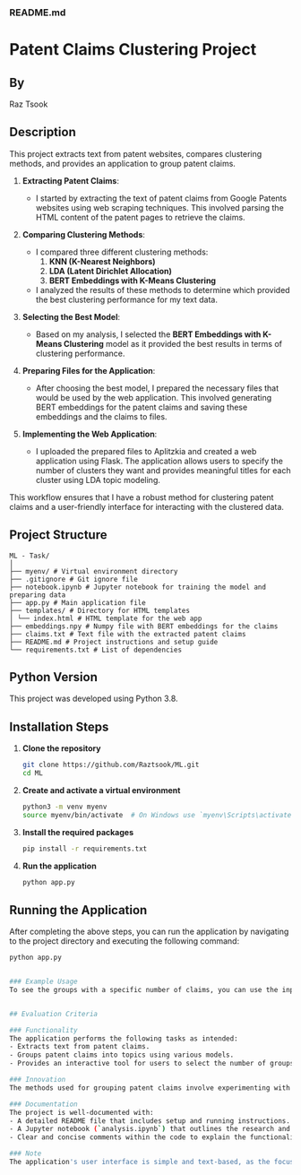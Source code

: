 ### README.md

# Patent Claims Clustering Project

## By
Raz Tsook

## Description
This project extracts text from patent websites, compares clustering methods, and provides an application to group patent claims.

1. **Extracting Patent Claims**:
   - I started by extracting the text of patent claims from Google Patents websites using web scraping techniques. This involved parsing the HTML content of the patent pages to retrieve the claims.

2. **Comparing Clustering Methods**:
   - I compared three different clustering methods:
     1. **KNN (K-Nearest Neighbors)**
     2. **LDA (Latent Dirichlet Allocation)**
     3. **BERT Embeddings with K-Means Clustering**
   - I analyzed the results of these methods to determine which provided the best clustering performance for my text data.

3. **Selecting the Best Model**:
   - Based on my analysis, I selected the **BERT Embeddings with K-Means Clustering** model as it provided the best results in terms of clustering performance.

4. **Preparing Files for the Application**:
   - After choosing the best model, I prepared the necessary files that would be used by the web application. This involved generating BERT embeddings for the patent claims and saving these embeddings and the claims to files.

5. **Implementing the Web Application**:
   - I uploaded the prepared files to Aplitzkia and created a web application using Flask. The application allows users to specify the number of clusters they want and provides meaningful titles for each cluster using LDA topic modeling.

This workflow ensures that I have a robust method for clustering patent claims and a user-friendly interface for interacting with the clustered data.


## Project Structure
```
ML - Task/
│
├── myenv/ # Virtual environment directory
├── .gitignore # Git ignore file
├── notebook.ipynb # Jupyter notebook for training the model and preparing data
├── app.py # Main application file
├── templates/ # Directory for HTML templates
│ └── index.html # HTML template for the web app
├── embeddings.npy # Numpy file with BERT embeddings for the claims
├── claims.txt # Text file with the extracted patent claims
├── README.md # Project instructions and setup guide
└── requirements.txt # List of dependencies

```

## Python Version
This project was developed using Python 3.8.

## Installation Steps

1. **Clone the repository**

    ```sh
    git clone https://github.com/Raztsook/ML.git
    cd ML
    ```

2. **Create and activate a virtual environment**

    ```sh
    python3 -m venv myenv
    source myenv/bin/activate  # On Windows use `myenv\Scripts\activate`
    ```

3. **Install the required packages**

    ```sh
    pip install -r requirements.txt
    ```

4. **Run the application**

    ```sh
    python app.py
    ```

## Running the Application

After completing the above steps, you can run the application by navigating to the project directory and executing the following command:

```sh
python app.py


### Example Usage
To see the groups with a specific number of claims, you can use the input field on the main page of the web application. Enter the desired number of groups and click "Submit."


## Evaluation Criteria

### Functionality
The application performs the following tasks as intended:
- Extracts text from patent claims.
- Groups patent claims into topics using various models.
- Provides an interactive tool for users to select the number of groups and view the results.

### Innovation
The methods used for grouping patent claims involve experimenting with different models, including clustering algorithms and text generation techniques. The selection of the best method is based on a thorough comparison, focusing on effectiveness and suitability for the task. The implementation of an interactive web application further demonstrates innovation by providing users with a flexible and user-friendly tool.

### Documentation
The project is well-documented with:
- A detailed README file that includes setup and running instructions.
- A Jupyter notebook (`analysis.ipynb`) that outlines the research and analysis conducted.
- Clear and concise comments within the code to explain the functionality.

### Note
The application's user interface is simple and text-based, as the focus is on functionality rather than UI design.

